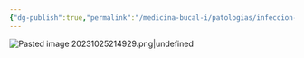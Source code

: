 ```yaml
---
{"dg-publish":true,"permalink":"/medicina-bucal-i/patologias/infeccion-bacterianas/tratar-un-paciente-con-infeccion-bacteriana/"}
---
```


![Pasted image 20231025214929.png|undefined](/img/user/Cirugia%20Bucal%20I/Medias/Pasted%20image%2020231025214929.png)

